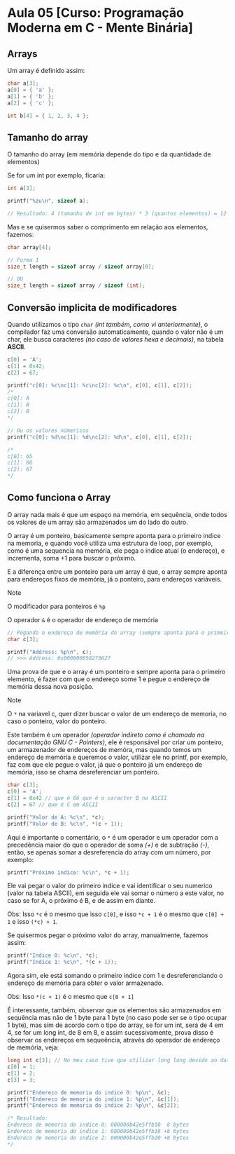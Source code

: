 #  Aula 05  [Curso: Programação Moderna em C - Mente Binária]

## Arrays

Um array é definido assim:

```c
char a[3];
a[0] = { 'a' };
a[1] = { 'b' };
a[2] = { 'c' };

int b[4] = { 1, 2, 3, 4 };
```

## Tamanho do array

O tamanho do array (em memória depende do tipo e da quantidade de elementos)

Se for um int por exemplo, ficaria:

```c
int a[3];

printf("%zu\n", sizeof a);

// Resultado: 4 (tamanho de int em bytes) * 3 (quantos elementos) = 12 bytes
```

Mas e se quisermos saber o comprimento em relação aos elementos, fazemos:

```c
char array[4];

// Forma 1
size_t length = sizeof array / sizeof array[0];

// OU
size_t length = sizeof array / sizeof (int);
```

## Conversão implicita de modificadores

Quando utilizamos o tipo `char` _*(int também, como vi anteriormente)*_, o compilador faz uma conversão automaticamente, quando o valor não é um char, ele busca caracteres _*(no caso de valores hexa e decimais)*_, na tabela **ASCII**.

```c
c[0] = 'A';
c[1] = 0x42;
c[2] = 67;

printf("c[0]: %c\nc[1]: %c\nc[2]: %c\n", c[0], c[1], c[2]);
/*
c[0]: A
c[1]: B
c[2]: B
*/ 

// Ou os valores númericos
printf("c[0]: %d\nc[1]: %d\nc[2]: %d\n", c[0], c[1], c[2]);

/* 
c[0]: 65
c[1]: 66
c[2]: 67
*/
```

## Como funciona o Array

O array nada mais é que um espaço na memória, em sequência, onde todos os valores de um array são armazenados um do lado do outro.

O array é um ponteiro, basicamente sempre aponta para o primeiro indice na memoria, e quando você utiliza uma estrutura de loop, por exemplo, como é uma sequencia na memória, ele pega o indice atual (o endereço), e incrementa, soma +1 para buscar o próximo.

E a diferença entre um ponteiro para um array é que, o array sempre aponta para endereços fixos de memória, já o ponteiro, para endereços variáveis.

> [!NOTE]
>
> O modificador para ponteiros é `%p`
>
> O operador `&` é o operador de endereço de memória

```c
// Pegando o endereço de memória do array (sempre aponta para o primeiro indice)
char c[3];

printf("Address: %p\n", c);
// >>> Address: 0x000000058273627
```

Uma prova de que e o array é um ponteiro e sempre aponta para o primeiro elemento, é fazer com que o endereço some 1 e pegue o endereço de memória dessa nova posição.

> [!NOTE]
>
> O `*` na variavel c, quer dizer buscar o valor de um endereço de memoria, no caso o ponteiro, valor do ponteiro.
>
> Este também é um operador _*(operador indireto como é chamado na documentação GNU C - Pointers)*_, ele é responsável por criar um ponteiro, um armazenador de endereços de memóra, mas quando temos um endereço de memória e queremos o valor, utilizar ele no printf, por exemplo, faz com que ele pegue o valor, já que o ponteiro já um endereço de memória, isso se chama desreferenciar um ponteiro.

```c
char c[3];
c[0] = 'A';
c[1] = 0x42 // que é 66 que é o caracter B na ASCII
c[2] = 67 // que é C em ASCII

printf("Valor de A: %c\n", *c);
printf("Valor de B: %c\n", *(c + 1));
```

Aqui é importante o comentário, o `*` é um operador e um operador com a precedência maior do que o operador de soma _*(+)*_ e de subtração _*(-)*_, então, se apenas somar a desreferencia do array com um número, por exemplo:

```c
printf("Próximo indice: %c\n", *c + 1);
```

Ele vai pegar o valor do primeiro indice e vai identificar o seu numerico (valor na tabela ASCII), em seguida ele vai somar o número a este valor, no caso se for A, o próximo é B, e de assim em diante.

Obs: Isso `*c` é o mesmo que isso `c[0]`, e isso `*c + 1` é o mesmo que `c[0] + 1` e isso `(*c) + 1`.

Se quisermos pegar o próximo valor do array, manualmente, fazemos assim:

```c
printf("Indice 0: %c\n", *c);
printf("Indice 1: %c\n", *(c + 1));
```

Agora sim, ele está somando o primeiro indice com 1 e desreferenciando o endereço de memória para obter o valor armazenado.

Obs: Isso `*(c + 1)` é o mesmo que `c[0 + 1]`

É interessante, também, observar que os elementos são armazenados em sequência mas não de 1 byte para 1 byte (no caso pode ser se o tipo ocupar 1 byte), mas sim de acordo com o tipo do array, se for um int, será de 4 em 4, se for um long int, de 8 em 8, e assim sucessivamente, prova disso é observar os endereços em sequeência, através do operador de endereço de memória, veja:

```c
long int c[3]; // No meu caso tive que utilizar long long devido ao data model do windows (long int é o mesmo que int em tamanho.)
c[0] = 1;
c[1] = 2;
c[3] = 3;

printf("Endereco de memoria do indice 0: %p\n", &c);
printf("Endereco de memoria do indice 1: %p\n", &c[1]);
printf("Endereco de memoria do indice 2: %p\n", &c[2]);

/* Resultado:
Endereco de memoria do indice 0: 000000b42e5ffb10  8 bytes
Endereco de memoria do indice 1: 000000b42e5ffb18 +8 bytes
Endereco de memoria do indice 2: 000000b42e5ffb20 +8 bytes
*/
```